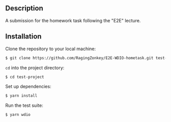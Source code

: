## Description

A submission for the homework task following the "E2E" lecture.

## Installation

Clone the repository to your local machine:

```bash
$ git clone https://github.com/RagingZonkey/E2E-WDIO-hometask.git test-project
```

`cd` into the project directory:

```bash
$ cd test-project
```

Set up dependencies:

```bash
$ yarn install
```

Run the test suite:

```bash
$ yarn wdio
```
